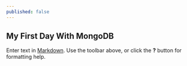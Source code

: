 ```yaml
---
published: false
---
```

## My First Day With MongoDB

Enter text in [Markdown](http://daringfireball.net/projects/markdown/). Use the toolbar above, or click the **?** button for formatting help.
